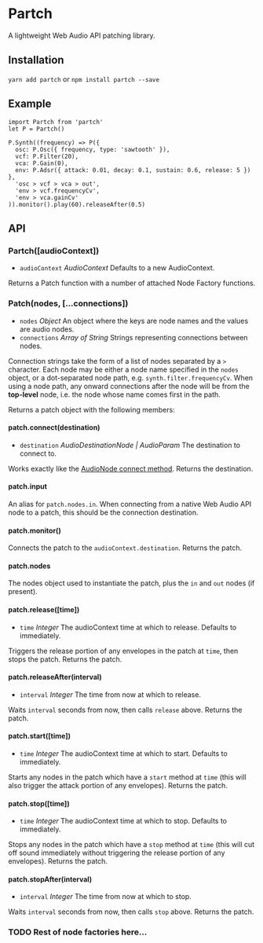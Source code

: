 # Partch

A lightweight Web Audio API patching library.

## Installation

`yarn add partch` or `npm install partch --save`

## Example

```
import Partch from 'partch'
let P = Partch()

P.Synth((frequency) => P({
  osc: P.Osc({ frequency, type: 'sawtooth' }),
  vcf: P.Filter(20),
  vca: P.Gain(0),
  env: P.Adsr({ attack: 0.01, decay: 0.1, sustain: 0.6, release: 5 })
},
  'osc > vcf > vca > out',
  'env > vcf.frequencyCv',
  'env > vca.gainCv'
)).monitor().play(60).releaseAfter(0.5)
```

## API

### Partch([audioContext])

- `audioContext` _AudioContext_ Defaults to a new AudioContext.

Returns a Patch function with a number of attached Node Factory functions.

### Patch(nodes, [...connections])

- `nodes` _Object_ An object where the keys are node names and the values are audio nodes.
- `connections` _Array of String_ Strings representing connections between nodes.

Connection strings take the form of a list of nodes separated by a `>` character. Each node may be either a node name specified in the `nodes` object, or a dot-separated node path, e.g. `synth.filter.frequencyCv`. When using a node path, any onward connections after the node will be from the __top-level__ node, i.e. the node whose name comes first in the path.

Returns a patch object with the following members:

#### patch.connect(destination)

- `destination` _AudioDestinationNode | AudioParam_ The destination to connect to.

Works exactly like the [AudioNode connect method](https://developer.mozilla.org/en-US/docs/Web/API/AudioNode/connect). Returns the destination.

#### patch.input

An alias for `patch.nodes.in`. When connecting from a native Web Audio API node to a patch, this should be the connection destination.

#### patch.monitor()

Connects the patch to the `audioContext.destination`. Returns the patch.

#### patch.nodes

The nodes object used to instantiate the patch, plus the `in` and `out` nodes (if present).

#### patch.release([time])

- `time` _Integer_ The audioContext time at which to release. Defaults to immediately.

Triggers the release portion of any envelopes in the patch at `time`, then stops the patch. Returns the patch.

#### patch.releaseAfter(interval)

- `interval` _Integer_ The time from now at which to release.

Waits `interval` seconds from now, then calls `release` above. Returns the patch.

#### patch.start([time])

- `time` _Integer_ The audioContext time at which to start. Defaults to immediately.

Starts any nodes in the patch which have a `start` method at `time` (this will also trigger the attack portion of any envelopes). Returns the patch.

#### patch.stop([time])

- `time` _Integer_ The audioContext time at which to stop. Defaults to immediately.

Stops any nodes in the patch which have a `stop` method at `time` (this will cut off sound immediately without triggering the release portion of any envelopes). Returns the patch.

#### patch.stopAfter(interval)

- `interval` _Integer_ The time from now at which to stop.

Waits `interval` seconds from now, then calls `stop` above. Returns the patch.

### TODO Rest of node factories here...
